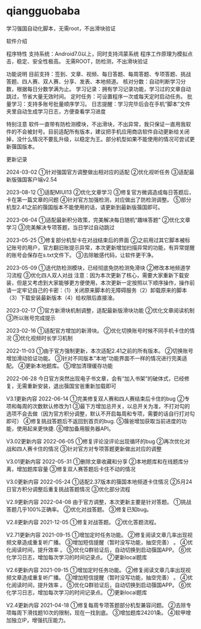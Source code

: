 # qiangguobaba
学习强国自动化脚本，无需root，不出滑块验证


软件介绍

程序特性
支持系统：Android7.0以上，同时支持鸿蒙系统
程序工作原理为模拟点击，稳定、安全性极高。
无需ROOT，防检测，不出滑块验证

功能说明
目前支持：签到、文章、视频、每日答题、每周答题、专项答题、挑战答题、四人赛、双人赛、分享、发表、本地频道。
核对分数：自动判断学习分数，根据每日分数学满为止。
学习记录：拥有学习记录功能，学习过的文章自动跳过，节省大量无效时间。
定时任务：可设置程序一次或每天定时启动任务。
批量学习：支持多账号批量顺序学习。
日志提醒：学习完毕后会在手机“脚本”文件夹里自动生成学习日志，方便查看学习进度


特别注意
软件一直带有防检测模块，不出滑块，不出异常，我只保证一直用我软件的不会被封号。目前适配所有版本，建议把手机应用商店软件自动更新给关闭掉，没什么情况不要乱升级，以稳定为王。部分机型如果不能使用的情况可尝试更新蔃国版本。

更新记录

2024-03-02
①针对强国官方调整做出相对应的适配
②优化视听任务
③适配最新版强国客户端v2.54

2023-08-12
①适配MIUI13
②优化文章学习
③修复官方微调造成每日答题后，卡在第一篇文章的问题
④针对官方加强检测，对应做出了防检测调整。 ⑤部分机型2.41之前的蔃国版本不能使用的话，请更新到最新版蔃国即可。


2023-06-04
①适配最新积分政策，完美解决每日随机“趣味答题”
②优化文章学习
③完美解决专项答题，当日学过自动跳过


2023-05-25
①修复部分机型卡在对战结束后的界面
②之前用过其它脚本被标记账号的用户，官方翻旧账提示异常，本次更新增加扫描异常的功能，有异常提醒的账号会保存在s.txt文件下。
③去除敏感代码，让软件更干净。

2023-05-09
①迭代防检测模块，已经彻底免防检测免滑块
②修改本地频道学习流程
③优化四人双人对战
注意：因为本次更新了核心，需要大家重新下载安装，但是又考虑到大家能够更方便使用，本次更新一定按照以下顺序操作，操作前请一定牢记自己的卡密：（1）关闭原来脚本的无障碍服务（2）卸载原来的脚本（3）下载安装最新版本（4）给权限后直接淦。


2023-02-17
①官方新滑块机制调整，适配最新版滑块功能
②优化文章阅读机制
③所以账号完成提示

2023-02-16
①适配官方增加的新滑块。
②优化切换账号时候不同手机卡住的情况
③优化视频时长学习机制

2022-11-03
①由于官方强制更新，本次适配2.41之前的所有版本。
②切换账号增加滑动验证功能。
③针对不同版本“本地”功能界面不一样的情况进行完美适配。
④更新本地题库。
⑤增加清理缓存功能

2022-06-28
今日官方突然出现电子书文章，会有“加入书架”的破体式，已经修复，无需重新安装，退出蔃国宝爸重新加载即可

V3.1更新内容 2022-06-14
①完美修复双人赛和四人赛结束后卡住的bug
②专项和每周的次数默认修改为1
③最下方增加总开关，以总开关为准，不打对勾的选项不会去做（因为官方积分调整，默认不开启每周和专项，需要的话自行打对勾即可）
④修复挑战答题后不返回到首页的bug.
⑤蔃爸增加获取当前进度的功能，使用起来更快捷.
⑥增加备用服务器API。

V3.02更新内容 2022-06-05
①修复评论没评论出现循环的bug
②再次优化对战和四人赛卡住的情况
③针对官方对专项答题更新做出对应的调整

V3.01更新内容 2022-05-31
①删除文章收藏和分享
②本地题库和在线题库分离，增加题库容量
③修复双人赛答题后卡住不动的情况

V3.0更新内容 2022-05-24
①适配2.37版本的蔃国本地频道卡住情况
②5月24日官方积分调整后重复挑战答题情况
③优化部分流程

V2.9更新内容 2022-04-08
由于官方调整，本次更新主要是针对答题。
①挑战答题几乎100%正确率。
②优化对战答题。
③修复已知bug。

V2.8更新内容 2021-12-05
①修复对战答题。
②优化答题流程。

V2.71更新内容 2021-09-15
①增加定时任务功能。
②修复阅读文章几率出现视频文章造成重复听广播。
③增加短信提醒（暂时没写功能，抽空完善） 。
④优化阅读时间，提升效率 。
⑤优化Q群验证后，自动切换到启动蔃国APP。
⑥优化学习日志，增加每次学习的时间记录点。
⑦更新local题库


V2.6更新内容 2021-09-15
①增加定时任务功能。
②修复阅读文章几率出现视频文章造成重复听广播。
③增加短信提醒（暂时没写功能，抽空完善） 。
④优化阅读时间，提升效率 。
⑤优化Q群验证后，自动切换到启动蔃国APP。
⑥优化学习日志，增加每次学习的时间记录点。
⑦更新local题库


V2.4更新内容 2021-04-18
①修复每周专项答题部分机型兼容问题。
②去除专项每周下滑找题10次的限制，现在一找到底。
③增加题库24201条。
④软甲增加独立IP，增强抗压能力。
